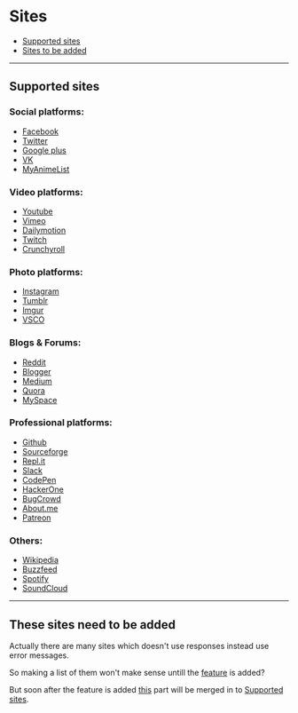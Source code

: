 # Sites

- [Supported sites](#supported)
- [Sites to be added](#need)

<hr>

## <a name=supported>Supported sites</a>

### Social platforms:

- [Facebook]( https://www.facebook.com/)
- [Twitter](https://www.twitter.com/)
- [Google plus](https://plus.google.com/)
- [VK](https://vk.com/)
- [MyAnimeList](https://myanimelist.net/)

### Video platforms:

- [Youtube](https://www.youtube.com/)
- [Vimeo](https://vimeo.com/)
- [Dailymotion]( https://www.dailymotion.com/)
- [Twitch](https://www.twitch.tv/)
- [Crunchyroll](https://www.crunchyroll.com/)

### Photo platforms:

- [Instagram](https://www.instagram.com/)
- [Tumblr](https://www.tumblr.com/)
- [Imgur](https://imgur.com/)
- [VSCO](https://vsco.co/)

### Blogs & Forums:

- [Reddit](https://www.reddit.com/)
- [Blogger](https://www.blogger.com/)
- [Medium](https://medium.com/")
- [Quora](https://www.quora.com/)
- [MySpace](https://myspace.com/)

### Professional platforms:

- [Github](https://www.github.com/)
- [Sourceforge](https://soundcloud.com/)
- [Repl.it](https://repl.it/@{})
- [Slack](https://slack.com)
- [CodePen](https://codepen.io/)
- [HackerOne](https://hackerone.com/)
- [BugCrowd](https://www.bugcrowd.com)
- [About.me](https://about.me/)
- [Patreon](https://www.patreon.com/)

### Others:

- [Wikipedia](https://www.wikipedia.org/)
- [Buzzfeed](https://buzzfeed.com/)
- [Spotify](https://open.spotify.com/)
- [SoundCloud](https://soundcloud.com)


<hr>

## <a name=need>These sites need to be added </a>

Actually there are many sites which doesn't use responses instead use error messages. 

So making a list of them won't make sense untill the [feature]( https:/github.com/7rillionaire/Search4/blob/master/TODO.md) is added?

But soon after the feature is added [this](#need) part will be merged in to [Supported sites](#supported).
